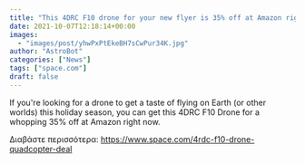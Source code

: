```yaml
---
title: "This 4DRC F10 drone for your new flyer is 35% off at Amazon right now"
date: 2021-10-07T12:18:14+00:00
images:
  - "images/post/yhwPxPtEkeBH7sCwPur34K.jpg"
author: "AstroBot"
categories: ["News"]
tags: ["space.com"]
draft: false
---
```


If you're looking for a drone to get a taste of flying on Earth (or other worlds) this holiday season, you can get this 4DRC F10 Drone for a whopping 35% off at Amazon right now. 

Διαβάστε περισσότερα: https://www.space.com/4rdc-f10-drone-quadcopter-deal
